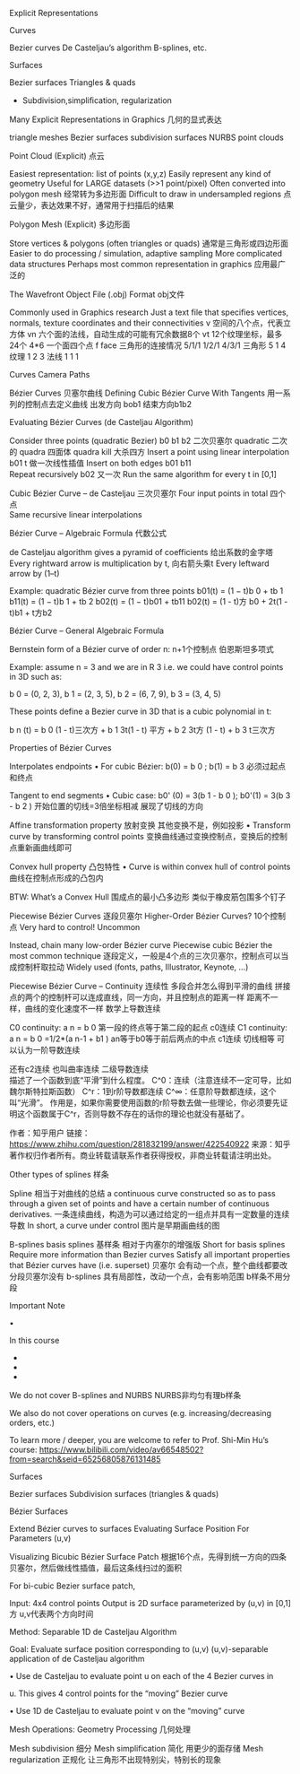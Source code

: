 
Explicit Representations  

 Curves

Bezier curves 
De Casteljau’s algorithm
 B-splines, etc.

Surfaces

Bezier surfaces 
Triangles & quads 
- Subdivision,simpliﬁcation, regularization


Many Explicit Representations in Graphics  几何的显式表达

triangle meshes 
Bezier surfaces 
subdivision surfaces 
NURBS 
point clouds


Point Cloud (Explicit) 点云

Easiest representation: list of points (x,y,z)
 Easily represent any kind of geometry 
 Useful for LARGE datasets (>>1 point/pixel)
 Often converted into polygon mesh     经常转为多边形面
 Difficult to draw in undersampled regions   点云量少，表达效果不好，通常用于扫描后的结果
 

Polygon Mesh (Explicit)  多边形面

Store vertices & polygons (often triangles or quads)   通常是三角形或四边形面
Easier to do processing / simulation, adaptive sampling 
More complicated data structures 
Perhaps most common representation in graphics   应用最广泛的


The Wavefront Object File (.obj) Format  obj文件

Commonly used in Graphics research 
Just a text file that specifies vertices, normals, texture coordinates and their connectivities
v 空间的八个点，代表立方体
vn 六个面的法线，自动生成的可能有冗余数据8个
vt 12个纹理坐标，最多24个  4*6 一个面四个点
f  face 三角形的连接情况  5/1/1  1/2/1 4/3/1   三角形 5 1 4  纹理 1 2 3  法线 1 1 1


Curves
Camera Paths

Bézier Curves  贝塞尔曲线
Defining Cubic Bézier Curve With Tangents  用一系列的控制点去定义曲线
 出发方向 bob1  结束方向b1b2

Evaluating Bézier Curves (de Casteljau Algorithm)  

  Consider three points (quadratic Bezier) b0 b1 b2  二次贝塞尔 quadratic 二次的 quadra 四面体 quadra kill 大杀四方
  Insert a point using linear interpolation b01 t   做一次线性插值
  Insert on both edges  b01 b11          
  Repeat recursively  b02                又一次
  Run the same algorithm for every t in [0,1]
  
  Cubic Bézier Curve – de Casteljau  三次贝塞尔
  Four input points in total   四个点  
  Same recursive linear interpolations 
  
  
Bézier Curve – Algebraic Formula  代数公式

  de Casteljau algorithm gives a pyramid of coefficients   给出系数的金字塔
  Every rightward arrow is multiplication by t, 向右箭头乘t
  Every leftward arrow by (1–t)
  
  Example: quadratic Bézier curve from three points
  b01(t) = (1 − t)b 0 + tb 1
  b11(t) = (1 − t)b 1 + tb 2
  b02(t) = (1 − t)b01 + tb11
  b02(t) = (1 - t)方 b0 + 2t(1 - t)b1 + t方b2
  
  
  Bézier Curve – General Algebraic Formula
  
  Bernstein form of a Bézier curve of order n:  n+1个控制点
  伯恩斯坦多项式
  
  Example: assume n = 3 and we are in R 3 i.e. we could have control points in 3D such as:
  
  b 0 = (0, 2, 3), b 1 = (2, 3, 5), b 2 = (6, 7, 9), b 3 = (3, 4, 5)
  
  These points define a Bezier curve in 3D that is a cubic polynomial in t:
  
  b n (t) = b 0 (1 - t)三次方 + b 1 3t(1 - t) 平方 + b 2 3t方 (1 - t) + b 3 t三次方
  
  
Properties of Bézier Curves

Interpolates endpoints 
 • For cubic Bézier: b(0) = b 0 ; b(1) = b 3  必须过起点和终点

Tangent to end segments 
• Cubic case: b0' (0) = 3(b 1 - b 0 ); b0'(1) = 3(b 3 - b 2 ) 开始位置的切线=3倍坐标相减 展现了切线的方向

Affine transformation property  放射变换 其他变换不是，例如投影
  • Transform curve by transforming control points  变换曲线通过变换控制点，变换后的控制点重新画曲线即可

Convex hull property   凸包特性
  • Curve is within convex hull of control points   曲线在控制点形成的凸包内
  
  
BTW: What’s a Convex Hull
  围成点的最小凸多边形  类似于橡皮筋包围多个钉子
  
  
Piecewise Bézier Curves 逐段贝塞尔
 Higher-Order Bézier Curves?  10个控制点
 Very hard to control! Uncommon    
  
 Instead, chain many low-order Bézier curve 
 Piecewise cubic Bézier the most common technique  逐段定义，一般是4个点的三次贝塞尔，控制点可以当成控制杆取拉动
 Widely used (fonts, paths, Illustrator, Keynote, …) 
 
 Piecewise Bézier Curve – Continuity 连续性
 多段合并怎么得到平滑的曲线  拼接点的两个的控制杆可以连成直线，同一方向，并且控制点的距离一样  距离不一样，曲线的变化速度不一样
 数学上导数连续
 
 C0 continuity: a n = b 0  第一段的终点等于第二段的起点   c0连续
 C1 continuity: a n = b 0 =1/2*(a n-1 + b1 )  an等于b0等于前后两点的中点   c1连续  切线相等  可以认为一阶导数连续
 
 还有c2连续 也叫曲率连续  二级导数连续  
 描述了一个函数到底“平滑”到什么程度。
  C^0：连续（注意连续不一定可导，比如魏尔斯特拉斯函数）
  C^r：1到r阶导数都连续
  C^∞：任意阶导数都连续，这个叫“光滑”。
  作用是，如果你需要使用函数的r阶导数去做一些理论，你必须要先证明这个函数属于C^r，否则导数不存在的话你的理论也就没有基础了。
 
 作者：知乎用户
 链接：https://www.zhihu.com/question/281832199/answer/422540922
 来源：知乎
 著作权归作者所有。商业转载请联系作者获得授权，非商业转载请注明出处。
 
 
 Other types of splines  样条
 
  Spline  相当于对曲线的总结
  a continuous curve constructed so as to pass through a given set of points and have a certain number of continuous derivatives.
    一条连续曲线，构造为可以通过给定的一组点并具有一定数量的连续导数
  In short, a curve under control
  图片是早期画曲线的图
  
  
 
  
  B-splines     basis splines 基样条   相对于内塞尔的增强版
   Short for basis splines 
   Require more information than Bezier curves 
   Satisfy all important properties that Bézier curves have (i.e. superset)
   贝塞尔 会有动一个点，整个曲线都要改  分段贝塞尔没有
   b-splines 具有局部性，改动一个点，会有影响范围  b样条不用分段
   
 
Important Note

•

In this course


-

-

-

We do not cover B-splines and NURBS  NURBS非均匀有理b样条

We also do not cover operations on curves (e.g. increasing/decreasing orders, etc.)

To learn more / deeper, you are welcome to refer to Prof. 
Shi-Min Hu’s course: https://www.bilibili.com/video/av66548502?from=search&seid=65256805876131485   


Surfaces

Bezier surfaces 
Subdivision surfaces (triangles & quads)
  
Bézier Surfaces

Extend Bézier curves to surfaces
Evaluating Surface Position For Parameters (u,v)

Visualizing Bicubic Bézier Surface Patch 
  根据16个点，先得到统一方向的四条贝塞尔，然后做线性插值，最后这条线扫过的面积

For bi-cubic Bezier surface patch,

Input: 4x4 control points Output is 2D surface parameterized by (u,v) in [0,1]方   u,v代表两个方向时间


Method: Separable 1D de Casteljau Algorithm

Goal: Evaluate surface position corresponding to (u,v) (u,v)-separable application of de Casteljau algorithm

• Use de Casteljau to evaluate point u on each of the 4 Bezier curves in

u. This gives 4 control points for the “moving” Bezier curve

• Use 1D de Casteljau to evaluate point v on the “moving” curve



Mesh Operations: Geometry Processing 几何处理

 Mesh subdivision     细分
 Mesh simplification  简化  用更少的面存储
 Mesh regularization  正规化  让三角形不出现特别尖，特别长的现象
